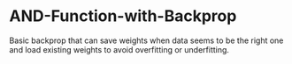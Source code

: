 # AND-Function-with-Backprop
Basic backprop that can save weights when data seems to be the right one and load existing weights to avoid overfitting or underfitting.
